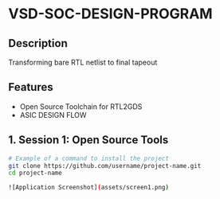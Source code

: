 
# VSD-SOC-DESIGN-PROGRAM

## Description
Transforming bare RTL netlist to final tapeout

## Features
- Open Source Toolchain for RTL2GDS
- ASIC DESIGN FLOW

## 1. Session 1: Open Source Tools

```bash
# Example of a command to install the project
git clone https://github.com/username/project-name.git
cd project-name

![Application Screenshot](assets/screen1.png)

